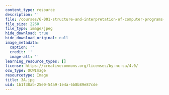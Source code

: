 ```yaml
---
content_type: resource
description: ''
file: /courses/6-001-structure-and-interpretation-of-computer-programs-spring-2005/1b1f38ab25e054a91e4a6b8b89e87cde_3A.jpg
file_size: 2260
file_type: image/jpeg
hide_download: true
hide_download_original: null
image_metadata:
  caption: ''
  credit: ''
  image-alt: ''
learning_resource_types: []
license: https://creativecommons.org/licenses/by-nc-sa/4.0/
ocw_type: OCWImage
resourcetype: Image
title: 3A.jpg
uid: 1b1f38ab-25e0-54a9-1e4a-6b8b89e87cde
---
```

